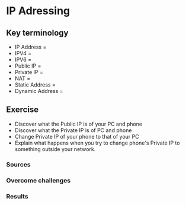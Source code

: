 # IP Adressing

## Key terminology
- IP Address = 
- IPV4 = 
- IPV6 = 
- Public IP =
- Private IP =
- NAT = 
- Static Address =  
- Dynamic Address = 

## Exercise
- Discover what the Public IP is of your PC and phone
- Discover what the Private IP is of PC and phone
- Change Private IP of your phone to that of your PC
- Explain what happens when you try to change phone's Private IP to something outside your network.

### Sources

### Overcome challenges

### Results
